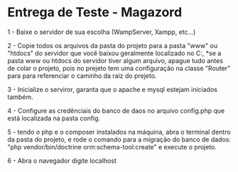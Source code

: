 # Entrega de Teste - Magazord

1 - Baixe o servidor de sua escolha (WampServer, Xampp, etc...)

2 - Copie todos os arquivos da pasta do projeto para a pasta "www" ou "htdocs" do servidor que você baixou geralmente localizado no C:\, *se a pasta www ou htdocs do servidor tiver algum arquivo, apague tudo antes de colar o projeto, pois no prejeto tem uma configuração na classe "Router" para para referenciar o caminho da raiz do prejeto.

3 - Inicialize o serviror, garanta que o apache e mysql estejam iniciados também.

4 - Configure as credênciais do banco de daos no arquivo config.php que está localizada na pasta config.

5 - tendo o php e o composer instalados na máquina, abra o terminal dentro da pasta do projeto, e rode o comando para a migração do banco de dados: "php vendor/bin/doctrine orm:schema-tool:create" e execute o projeto.

6 - Abra o navegador digite localhost


